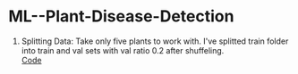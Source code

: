 # ML--Plant-Disease-Detection

1. Splitting Data:
  Take only five plants to work with. I've splitted train folder into train and val sets with val ratio 0.2 after shuffeling. <br/>
  [Code](https://github.com/iurwpoietknckvjndfsm-gndvkd/ML--Plant-Disease-Detection/blob/main/Splitting_Data.ipynb)
